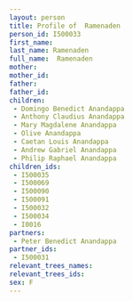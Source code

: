 ```yaml
---
layout: person
title: Profile of  Ramenaden
person_id: I500033
first_name: 
last_name: Ramenaden
full_name:  Ramenaden
mother: 
mother_id: 
father: 
father_id: 
children:
 - Domingo Benedict Anandappa
 - Anthony Claudius Anandappa
 - Mary Magdalene Anandappa
 - Olive Anandappa
 - Caetan Louis Anandappa
 - Andrew Gabriel Anandappa
 - Philip Raphael Anandappa
children_ids:
 - I500035
 - I500069
 - I500090
 - I500091
 - I500032
 - I500034
 - I0016
partners:
 - Peter Benedict Anandappa
partner_ids:
 - I500031
relevant_trees_names:
relevant_trees_ids:
sex: F
---
```


